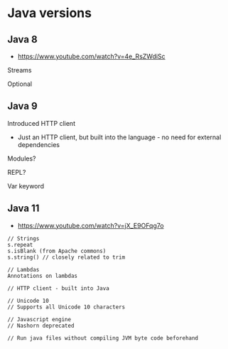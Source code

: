 # Java versions

## Java 8

* https://www.youtube.com/watch?v=4e_RsZWdiSc

Streams

Optional

## Java 9

Introduced HTTP client
 - Just an HTTP client, but built into the language - no need for external dependencies

Modules?

REPL?

Var keyword

## Java 11

* https://www.youtube.com/watch?v=jX_E9OFqg7o

```
// Strings
s.repeat
s.isBlank (from Apache commons)
s.string() // closely related to trim

// Lambdas
Annotations on lambdas

// HTTP client - built into Java

// Unicode 10
// Supports all Unicode 10 characters

// Javascript engine
// Nashorn deprecated

// Run java files without compiling JVM byte code beforehand
```
